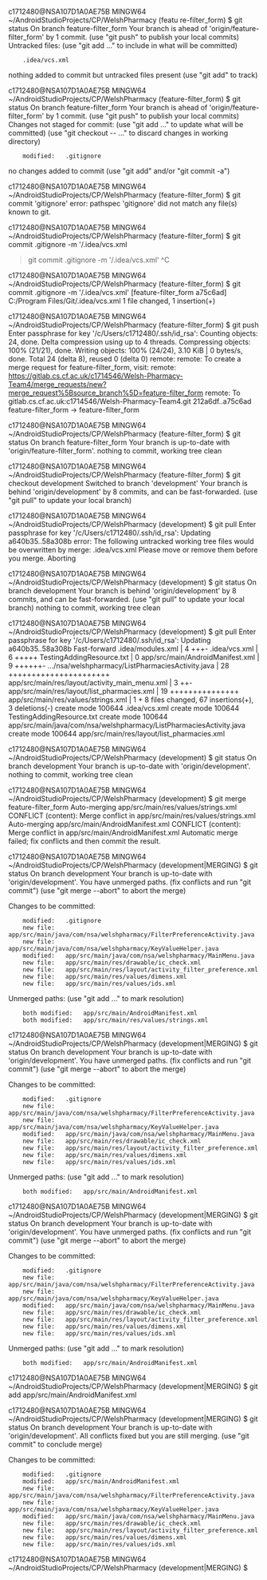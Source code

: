 
c1712480@NSA107D1A0AE75B MINGW64 ~/AndroidStudioProjects/CP/WelshPharmacy (featu                                                  re-filter_form)
$ git status
On branch feature-filter_form
Your branch is ahead of 'origin/feature-filter_form' by 1 commit.
  (use "git push" to publish your local commits)
Untracked files:
  (use "git add <file>..." to include in what will be committed)

        .idea/vcs.xml

nothing added to commit but untracked files present (use "git add" to track)

c1712480@NSA107D1A0AE75B MINGW64 ~/AndroidStudioProjects/CP/WelshPharmacy (feature-filter_form)
$ git status
On branch feature-filter_form
Your branch is ahead of 'origin/feature-filter_form' by 1 commit.
  (use "git push" to publish your local commits)
Changes not staged for commit:
  (use "git add <file>..." to update what will be committed)
  (use "git checkout -- <file>..." to discard changes in working directory)

        modified:   .gitignore

no changes added to commit (use "git add" and/or "git commit -a")

c1712480@NSA107D1A0AE75B MINGW64 ~/AndroidStudioProjects/CP/WelshPharmacy (feature-filter_form)
$ git commit 'gitignore'
error: pathspec 'gitignore' did not match any file(s) known to git.

c1712480@NSA107D1A0AE75B MINGW64 ~/AndroidStudioProjects/CP/WelshPharmacy (feature-filter_form)
$ git commit .gitignore -m '/.idea/vcs.xml
> git commit .gitignore -m '/.idea/vcs.xml'
> ^C

c1712480@NSA107D1A0AE75B MINGW64 ~/AndroidStudioProjects/CP/WelshPharmacy (feature-filter_form)
$ git commit .gitignore -m '/.idea/vcs.xml'
[feature-filter_form a75c6ad] C:/Program Files/Git/.idea/vcs.xml
 1 file changed, 1 insertion(+)

c1712480@NSA107D1A0AE75B MINGW64 ~/AndroidStudioProjects/CP/WelshPharmacy (feature-filter_form)
$ git push
Enter passphrase for key '/c/Users/c1712480/.ssh/id_rsa':
Counting objects: 24, done.
Delta compression using up to 4 threads.
Compressing objects: 100% (21/21), done.
Writing objects: 100% (24/24), 3.10 KiB | 0 bytes/s, done.
Total 24 (delta 8), reused 0 (delta 0)
remote:
remote: To create a merge request for feature-filter_form, visit:
remote:   https://gitlab.cs.cf.ac.uk/c1714546/Welsh-Pharmacy-Team4/merge_requests/new?merge_request%5Bsource_branch%5D=feature-filter_form
remote:
To gitlab.cs.cf.ac.uk:c1714546/Welsh-Pharmacy-Team4.git
   212a6df..a75c6ad  feature-filter_form -> feature-filter_form

c1712480@NSA107D1A0AE75B MINGW64 ~/AndroidStudioProjects/CP/WelshPharmacy (feature-filter_form)
$ git status
On branch feature-filter_form
Your branch is up-to-date with 'origin/feature-filter_form'.
nothing to commit, working tree clean

c1712480@NSA107D1A0AE75B MINGW64 ~/AndroidStudioProjects/CP/WelshPharmacy (feature-filter_form)
$ git checkout development
Switched to branch 'development'
Your branch is behind 'origin/development' by 8 commits, and can be fast-forwarded.
  (use "git pull" to update your local branch)

c1712480@NSA107D1A0AE75B MINGW64 ~/AndroidStudioProjects/CP/WelshPharmacy (development)
$ git pull
Enter passphrase for key '/c/Users/c1712480/.ssh/id_rsa':
Updating a640b35..58a308b
error: The following untracked working tree files would be overwritten by merge:
        .idea/vcs.xml
Please move or remove them before you merge.
Aborting

c1712480@NSA107D1A0AE75B MINGW64 ~/AndroidStudioProjects/CP/WelshPharmacy (development)
$ git status
On branch development
Your branch is behind 'origin/development' by 8 commits, and can be fast-forwarded.
  (use "git pull" to update your local branch)
nothing to commit, working tree clean

c1712480@NSA107D1A0AE75B MINGW64 ~/AndroidStudioProjects/CP/WelshPharmacy (development)
$ git pull
Enter passphrase for key '/c/Users/c1712480/.ssh/id_rsa':
Updating a640b35..58a308b
Fast-forward
 .idea/modules.xml                                  |  4 +++-
 .idea/vcs.xml                                      |  6 +++++
 TestingAddingResource.txt                          |  0
 app/src/main/AndroidManifest.xml                   |  9 ++++++-
 .../nsa/welshpharmacy/ListPharmaciesActivity.java  | 28 ++++++++++++++++++++++
 app/src/main/res/layout/activity_main_menu.xml     |  3 ++-
 app/src/main/res/layout/list_pharmacies.xml        | 19 +++++++++++++++
 app/src/main/res/values/strings.xml                |  1 +
 8 files changed, 67 insertions(+), 3 deletions(-)
 create mode 100644 .idea/vcs.xml
 create mode 100644 TestingAddingResource.txt
 create mode 100644 app/src/main/java/com/nsa/welshpharmacy/ListPharmaciesActivity.java
 create mode 100644 app/src/main/res/layout/list_pharmacies.xml

c1712480@NSA107D1A0AE75B MINGW64 ~/AndroidStudioProjects/CP/WelshPharmacy (development)
$ git status
On branch development
Your branch is up-to-date with 'origin/development'.
nothing to commit, working tree clean

c1712480@NSA107D1A0AE75B MINGW64 ~/AndroidStudioProjects/CP/WelshPharmacy (development)
$ git merge feature-filter_form
Auto-merging app/src/main/res/values/strings.xml
CONFLICT (content): Merge conflict in app/src/main/res/values/strings.xml
Auto-merging app/src/main/AndroidManifest.xml
CONFLICT (content): Merge conflict in app/src/main/AndroidManifest.xml
Automatic merge failed; fix conflicts and then commit the result.

c1712480@NSA107D1A0AE75B MINGW64 ~/AndroidStudioProjects/CP/WelshPharmacy (development|MERGING)
$ git status
On branch development
Your branch is up-to-date with 'origin/development'.
You have unmerged paths.
  (fix conflicts and run "git commit")
  (use "git merge --abort" to abort the merge)

Changes to be committed:

        modified:   .gitignore
        new file:   app/src/main/java/com/nsa/welshpharmacy/FilterPreferenceActivity.java
        new file:   app/src/main/java/com/nsa/welshpharmacy/KeyValueHelper.java
        modified:   app/src/main/java/com/nsa/welshpharmacy/MainMenu.java
        new file:   app/src/main/res/drawable/ic_check.xml
        new file:   app/src/main/res/layout/activity_filter_preference.xml
        new file:   app/src/main/res/values/dimens.xml
        new file:   app/src/main/res/values/ids.xml

Unmerged paths:
  (use "git add <file>..." to mark resolution)

        both modified:   app/src/main/AndroidManifest.xml
        both modified:   app/src/main/res/values/strings.xml


c1712480@NSA107D1A0AE75B MINGW64 ~/AndroidStudioProjects/CP/WelshPharmacy (development|MERGING)
$ git status
On branch development
Your branch is up-to-date with 'origin/development'.
You have unmerged paths.
  (fix conflicts and run "git commit")
  (use "git merge --abort" to abort the merge)

Changes to be committed:

        modified:   .gitignore
        new file:   app/src/main/java/com/nsa/welshpharmacy/FilterPreferenceActivity.java
        new file:   app/src/main/java/com/nsa/welshpharmacy/KeyValueHelper.java
        modified:   app/src/main/java/com/nsa/welshpharmacy/MainMenu.java
        new file:   app/src/main/res/drawable/ic_check.xml
        new file:   app/src/main/res/layout/activity_filter_preference.xml
        new file:   app/src/main/res/values/dimens.xml
        new file:   app/src/main/res/values/ids.xml

Unmerged paths:
  (use "git add <file>..." to mark resolution)

        both modified:   app/src/main/AndroidManifest.xml


c1712480@NSA107D1A0AE75B MINGW64 ~/AndroidStudioProjects/CP/WelshPharmacy (development|MERGING)
$ git status
On branch development
Your branch is up-to-date with 'origin/development'.
You have unmerged paths.
  (fix conflicts and run "git commit")
  (use "git merge --abort" to abort the merge)

Changes to be committed:

        modified:   .gitignore
        new file:   app/src/main/java/com/nsa/welshpharmacy/FilterPreferenceActivity.java
        new file:   app/src/main/java/com/nsa/welshpharmacy/KeyValueHelper.java
        modified:   app/src/main/java/com/nsa/welshpharmacy/MainMenu.java
        new file:   app/src/main/res/drawable/ic_check.xml
        new file:   app/src/main/res/layout/activity_filter_preference.xml
        new file:   app/src/main/res/values/dimens.xml
        new file:   app/src/main/res/values/ids.xml

Unmerged paths:
  (use "git add <file>..." to mark resolution)

        both modified:   app/src/main/AndroidManifest.xml


c1712480@NSA107D1A0AE75B MINGW64 ~/AndroidStudioProjects/CP/WelshPharmacy (development|MERGING)
$ git add app/src/main/AndroidManifest.xml

c1712480@NSA107D1A0AE75B MINGW64 ~/AndroidStudioProjects/CP/WelshPharmacy (development|MERGING)
$ git status
On branch development
Your branch is up-to-date with 'origin/development'.
All conflicts fixed but you are still merging.
  (use "git commit" to conclude merge)

Changes to be committed:

        modified:   .gitignore
        modified:   app/src/main/AndroidManifest.xml
        new file:   app/src/main/java/com/nsa/welshpharmacy/FilterPreferenceActivity.java
        new file:   app/src/main/java/com/nsa/welshpharmacy/KeyValueHelper.java
        modified:   app/src/main/java/com/nsa/welshpharmacy/MainMenu.java
        new file:   app/src/main/res/drawable/ic_check.xml
        new file:   app/src/main/res/layout/activity_filter_preference.xml
        new file:   app/src/main/res/values/dimens.xml
        new file:   app/src/main/res/values/ids.xml


c1712480@NSA107D1A0AE75B MINGW64 ~/AndroidStudioProjects/CP/WelshPharmacy (development|MERGING)
$
